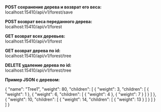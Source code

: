 **POST сохранение дерева и возврат его веса:**  
localhost:15410/api/v1/forest/save

**POST возврат веса переданного дерева:**  
localhost:15410/api/v1/forest

**GET возврат всех деревьев:**  
localhost:15410/api/v1/forest

**GET возврат дерева по id:**  
localhost:15410/api/v1/forest/tree

**DELETE удаление дерева по id:**  
localhost:15410/api/v1/forest/tree





**Пример JSON с деревом:**

{ 
"name": "Tree1",
"weight": 80,
"children": [
{
"weight": 3,
"children": [
{
"weight": 1
},
{
"weight": 6,
"children": [
{
"weight": 4
},
{
"weight": 7
}
]
}
]
},
{
"weight": 10,
"children": [
{
"weight": 14,
"children": [
{
"weight": 13
}
]
}
]
}
]
}